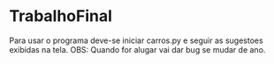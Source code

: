 # TrabalhoFinal
Para usar o programa deve-se iniciar carros.py e seguir as sugestoes exibidas na tela.
OBS: Quando for alugar vai dar bug se mudar de ano. 
